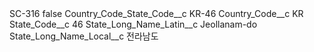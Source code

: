 <?xml version="1.0" encoding="UTF-8"?>
<CustomMetadata xmlns="http://soap.sforce.com/2006/04/metadata" xmlns:xsi="http://www.w3.org/2001/XMLSchema-instance" xmlns:xsd="http://www.w3.org/2001/XMLSchema">
    <label>SC-316</label>
    <protected>false</protected>
    <values>
        <field>Country_Code_State_Code__c</field>
        <value xsi:type="xsd:string">KR-46</value>
    </values>
    <values>
        <field>Country_Code__c</field>
        <value xsi:type="xsd:string">KR</value>
    </values>
    <values>
        <field>State_Code__c</field>
        <value xsi:type="xsd:string">46</value>
    </values>
    <values>
        <field>State_Long_Name_Latin__c</field>
        <value xsi:type="xsd:string">Jeollanam-do</value>
    </values>
    <values>
        <field>State_Long_Name_Local__c</field>
        <value xsi:type="xsd:string">전라남도</value>
    </values>
</CustomMetadata>
